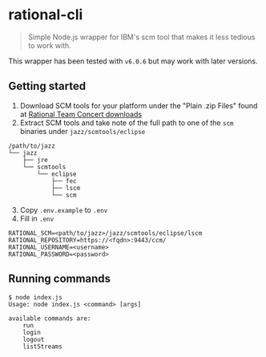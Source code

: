 # rational-cli

> Simple Node.js wrapper for IBM's scm tool that makes it less tedious to work with.

This wrapper has been tested with `v6.0.6` but may work with later versions.

## Getting started

1. Download SCM tools for your platform under the "Plain .zip Files" found at [Rational Team Concert downloads](https://jazz.net/downloads/rational-team-concert/releases/6.0.6?p=allDownloads)
2. Extract SCM tools and take note of the full path to one of the `scm` binaries under `jazz/scmtools/eclipse`

```
/path/to/jazz
└── jazz
    ├── jre
    └── scmtools
        └── eclipse
            ├── fec
            ├── lscm
            └── scm
```

3. Copy `.env.example` to `.env`
4. Fill in `.env`

```
RATIONAL_SCM=<path/to/jazz>/jazz/scmtools/eclipse/lscm
RATIONAL_REPOSITORY=https://<fqdn>:9443/ccm/
RATIONAL_USERNAME=<username>
RATIONAL_PASSWORD=<password>
```

## Running commands

```
$ node index.js
Usage: node index.js <command> [args]

available commands are:
    run
    login
    logout
    listStreams
```
